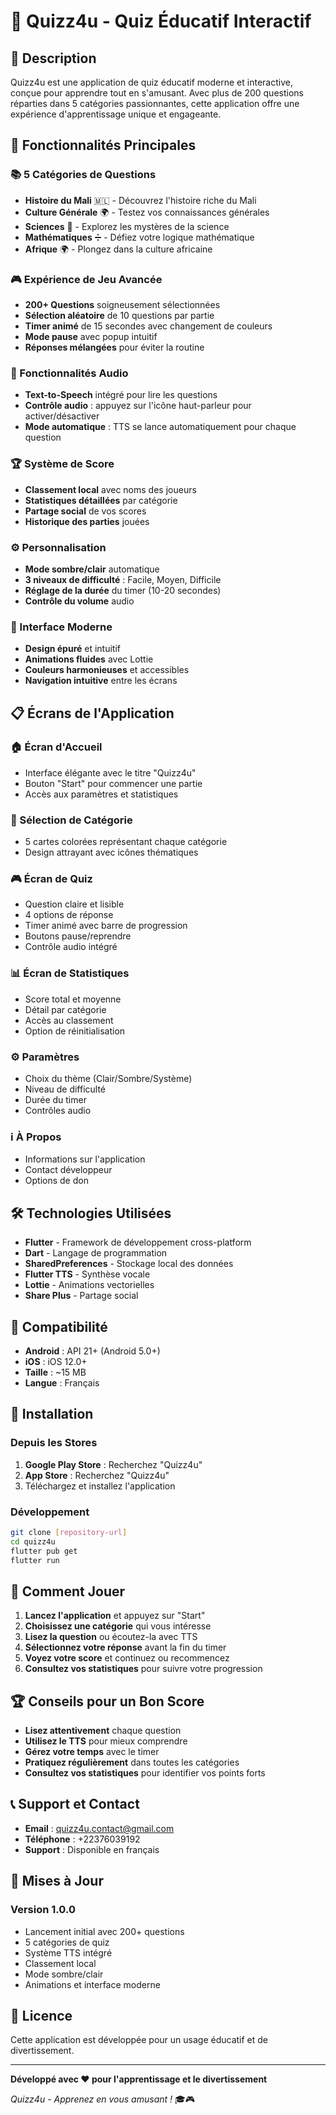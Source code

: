 # 🎯 Quizz4u - Quiz Éducatif Interactif

## 📱 Description

Quizz4u est une application de quiz éducatif moderne et interactive, conçue pour apprendre tout en s'amusant. Avec plus de 200 questions réparties dans 5 catégories passionnantes, cette application offre une expérience d'apprentissage unique et engageante.

## 🌟 Fonctionnalités Principales

### 📚 5 Catégories de Questions
- **Histoire du Mali** 🇲🇱 - Découvrez l'histoire riche du Mali
- **Culture Générale** 🌍 - Testez vos connaissances générales
- **Sciences** 🔬 - Explorez les mystères de la science
- **Mathématiques** ➗ - Défiez votre logique mathématique
- **Afrique** 🌍 - Plongez dans la culture africaine

### 🎮 Expérience de Jeu Avancée
- **200+ Questions** soigneusement sélectionnées
- **Sélection aléatoire** de 10 questions par partie
- **Timer animé** de 15 secondes avec changement de couleurs
- **Mode pause** avec popup intuitif
- **Réponses mélangées** pour éviter la routine

### 🎵 Fonctionnalités Audio
- **Text-to-Speech** intégré pour lire les questions
- **Contrôle audio** : appuyez sur l'icône haut-parleur pour activer/désactiver
- **Mode automatique** : TTS se lance automatiquement pour chaque question

### 🏆 Système de Score
- **Classement local** avec noms des joueurs
- **Statistiques détaillées** par catégorie
- **Partage social** de vos scores
- **Historique des parties** jouées

### ⚙️ Personnalisation
- **Mode sombre/clair** automatique
- **3 niveaux de difficulté** : Facile, Moyen, Difficile
- **Réglage de la durée** du timer (10-20 secondes)
- **Contrôle du volume** audio

### 🎨 Interface Moderne
- **Design épuré** et intuitif
- **Animations fluides** avec Lottie
- **Couleurs harmonieuses** et accessibles
- **Navigation intuitive** entre les écrans

## 📋 Écrans de l'Application

### 🏠 Écran d'Accueil
- Interface élégante avec le titre "Quizz4u"
- Bouton "Start" pour commencer une partie
- Accès aux paramètres et statistiques

### 🎯 Sélection de Catégorie
- 5 cartes colorées représentant chaque catégorie
- Design attrayant avec icônes thématiques

### 🎮 Écran de Quiz
- Question claire et lisible
- 4 options de réponse
- Timer animé avec barre de progression
- Boutons pause/reprendre
- Contrôle audio intégré

### 📊 Écran de Statistiques
- Score total et moyenne
- Détail par catégorie
- Accès au classement
- Option de réinitialisation

### ⚙️ Paramètres
- Choix du thème (Clair/Sombre/Système)
- Niveau de difficulté
- Durée du timer
- Contrôles audio

### ℹ️ À Propos
- Informations sur l'application
- Contact développeur
- Options de don

## 🛠️ Technologies Utilisées

- **Flutter** - Framework de développement cross-platform
- **Dart** - Langage de programmation
- **SharedPreferences** - Stockage local des données
- **Flutter TTS** - Synthèse vocale
- **Lottie** - Animations vectorielles
- **Share Plus** - Partage social

## 📱 Compatibilité

- **Android** : API 21+ (Android 5.0+)
- **iOS** : iOS 12.0+
- **Taille** : ~15 MB
- **Langue** : Français

## 🚀 Installation

### Depuis les Stores
1. **Google Play Store** : Recherchez "Quizz4u"
2. **App Store** : Recherchez "Quizz4u"
3. Téléchargez et installez l'application

### Développement
```bash
git clone [repository-url]
cd quizz4u
flutter pub get
flutter run
```

## 🎯 Comment Jouer

1. **Lancez l'application** et appuyez sur "Start"
2. **Choisissez une catégorie** qui vous intéresse
3. **Lisez la question** ou écoutez-la avec TTS
4. **Sélectionnez votre réponse** avant la fin du timer
5. **Voyez votre score** et continuez ou recommencez
6. **Consultez vos statistiques** pour suivre votre progression

## 🏆 Conseils pour un Bon Score

- **Lisez attentivement** chaque question
- **Utilisez le TTS** pour mieux comprendre
- **Gérez votre temps** avec le timer
- **Pratiquez régulièrement** dans toutes les catégories
- **Consultez vos statistiques** pour identifier vos points forts

## 📞 Support et Contact

- **Email** : quizz4u.contact@gmail.com
- **Téléphone** : +22376039192
- **Support** : Disponible en français

## 🔄 Mises à Jour

### Version 1.0.0
- Lancement initial avec 200+ questions
- 5 catégories de quiz
- Système TTS intégré
- Classement local
- Mode sombre/clair
- Animations et interface moderne

## 📄 Licence

Cette application est développée pour un usage éducatif et de divertissement.

---

**Développé avec ❤️ pour l'apprentissage et le divertissement**

*Quizz4u - Apprenez en vous amusant !* 🎓🎮
